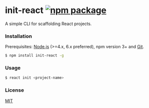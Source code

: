 # init-react [![npm package](https://img.shields.io/npm/v/init-react.svg)](https://www.npmjs.com/package/init-react)

A simple CLI for scaffolding React projects.

### Installation

Prerequisites: [Node.js](https://nodejs.org/en/) (>=4.x, 6.x preferred), npm version 3+ and [Git](https://git-scm.com/).

``` bash
$ npm install init-react -g
```

### Usage

``` bash
$ react init <project-name>
```

### License

[MIT](http://opensource.org/licenses/MIT)
